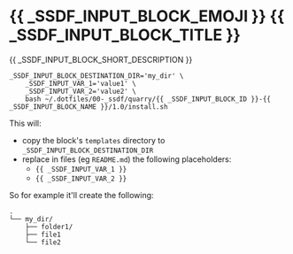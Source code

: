 # {{ _SSDF_INPUT_BLOCK_EMOJI }} {{ _SSDF_INPUT_BLOCK_TITLE }}

{{ _SSDF_INPUT_BLOCK_SHORT_DESCRIPTION }}

```console
_SSDF_INPUT_BLOCK_DESTINATION_DIR='my_dir' \
    _SSDF_INPUT_VAR_1='value1' \
    _SSDF_INPUT_VAR_2='value2' \
    bash ~/.dotfiles/00-_ssdf/quarry/{{ _SSDF_INPUT_BLOCK_ID }}-{{ _SSDF_INPUT_BLOCK_NAME }}/1.0/install.sh
```

This will:

* copy the block's `templates` directory to `_SSDF_INPUT_BLOCK_DESTINATION_DIR`
* replace in files (eg `README.md`) the following placeholders:
    * `{{ _SSDF_INPUT_VAR_1 }}`
    * `{{ _SSDF_INPUT_VAR_2 }}`

So for example it'll create the following:

```
.
└── my_dir/
    ├── folder1/
    ├── file1
    └── file2
```
